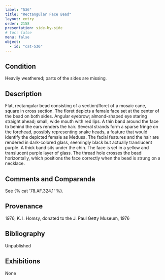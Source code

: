 ```yaml
---
label: "536"
title: "Rectangular Face Bead"
layout: entry
order: 2158
presentation: side-by-side
# toc: false
menu: false
object:
  - id: "cat-536"
---
```


## Condition

Heavily weathered; parts of the sides are missing.

## Description

Flat, rectangular bead consisting of a section/floret of a mosaic cane, square in cross section. The floret depicts a female face set at the center of the bead on both sides. Angular eyebrow; almond-shaped eye staring straight ahead; small, wide mouth with red lips. A thin band around the face to behind the ears renders the hair. Several strands form a sparse fringe on the forehead, possibly representing snake heads, a feature that would identify the depicted female as Medusa. The facial features and the hair are rendered in dark-colored glass, seemingly black but actually translucent purple. A thick band sits under the chin. The face is set in a yellow and translucent purple layer of glass. The thread hole crosses the bead horizontally, which positions the face correctly when the bead is strung on a necklace.

## Comments and Comparanda

See {% cat '78.AF.324.1' %}.

## Provenance

1976, K. I. Homsy, donated to the J. Paul Getty Museum, 1976

## Bibliography

Unpublished

## Exhibitions

None